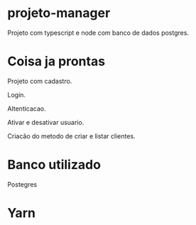 ﻿# projeto-manager

Projeto com typescript e node com banco de dados postgres.

# Coisa ja prontas
Projeto com cadastro.

Login.

Altenticacao.

Ativar e desativar usuario.

Criacão do metodo de criar e listar clientes.

# Banco utilizado
Postegres

# Yarn

